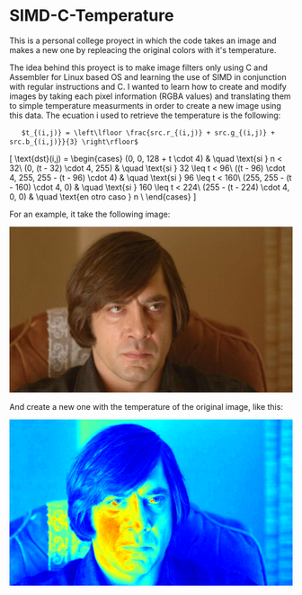 # SIMD-C-Temperature
This is a personal college proyect in which the code takes an image and makes a new one by repleacing the original colors with it's temperature.

The idea behind this proyect is to make image filters only using C and Assembler for Linux based OS and learning the use of SIMD in conjunction with regular instructions and C.
I wanted to learn how to create and modify images by taking each pixel information (RGBA values) and translating them to simple temperature measurments in order to create a new image using this data.
The ecuation i used to retrieve the temperature is the following:

       $t_{(i,j)} = \left\lfloor \frac{src.r_{(i,j)} + src.g_{(i,j)} + src.b_{(i,j)}}{3} \right\rfloor$

\[
\text{dst}(i,j) =
  \begin{cases}
    (0, 0, 128 + t \cdot 4)       & \quad \text{si } n < 32\\
    (0, (t - 32) \cdot 4, 255)      & \quad \text{si } 32 \leq t < 96\\
    ((t - 96) \cdot 4, 255, 255 - (t - 96) \cdot 4)       & \quad \text{si } 96 \leq t < 160\\
    (255, 255 - (t - 160) \cdot 4, 0)       & \quad \text{si } 160 \leq t < 224\\
    (255 - (t - 224) \cdot 4, 0, 0)       & \quad \text{en otro caso } n \\
  \end{cases}
\]


For an example, it take the following image:

![alt text](https://github.com/Mati-S/SIMD-C-Temperature/blob/main/src/img/NoCountryForOldMen.1024x600.bmp?raw=true)

And create a new one with the temperature of the original image, like this:

![alt text](https://github.com/Mati-S/SIMD-C-Temperature/blob/main/src/tests/data/resultados_nuestros/NoCountryForOldMen.1024x600.bmp.temperature.ASM.bmp?raw=true)
